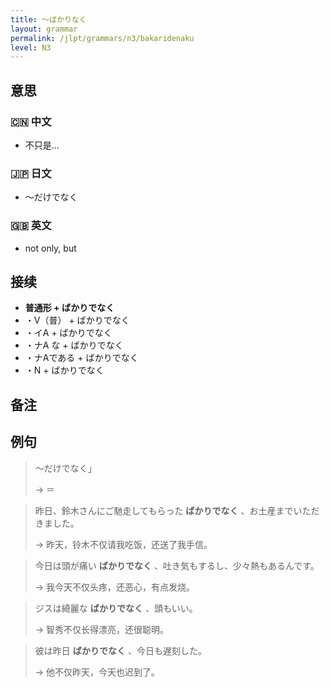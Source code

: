 ```yaml
---
title: 〜ばかりなく
layout: grammar
permalink: /jlpt/grammars/n3/bakaridenaku
level: N3
---
```


## 意思

### 🇨🇳 中文

- 不只是... 

### 🇯🇵 日文

- ～だけでなく

### 🇬🇧 英文

- not only, but

## 接续

- **普通形 + ばかりでなく**
- ・V（普） \+ ばかりでなく
- ・イA + ばかりでなく
- ・ナA な + ばかりでなく
- ・ナAである + ばかりでなく
- ・N + ばかりでなく

## 备注


## 例句

> ～だけでなく」
>
> → ＝

> 昨日、鈴木さんにご馳走してもらった **ばかりでなく** 、お土産までいただきました。
>
> → 昨天，铃木不仅请我吃饭，还送了我手信。

> 今日は頭が痛い **ばかりでなく** 、吐き気もするし、少々熱もあるんです。
>
> → 我今天不仅头疼，还恶心，有点发烧。

> ジスは綺麗な **ばかりでなく** 、頭もいい。
>
> → 智秀不仅长得漂亮，还很聪明。

> 彼は昨日 **ばかりでなく** 、今日も遅刻した。
>
> → 他不仅昨天，今天也迟到了。

